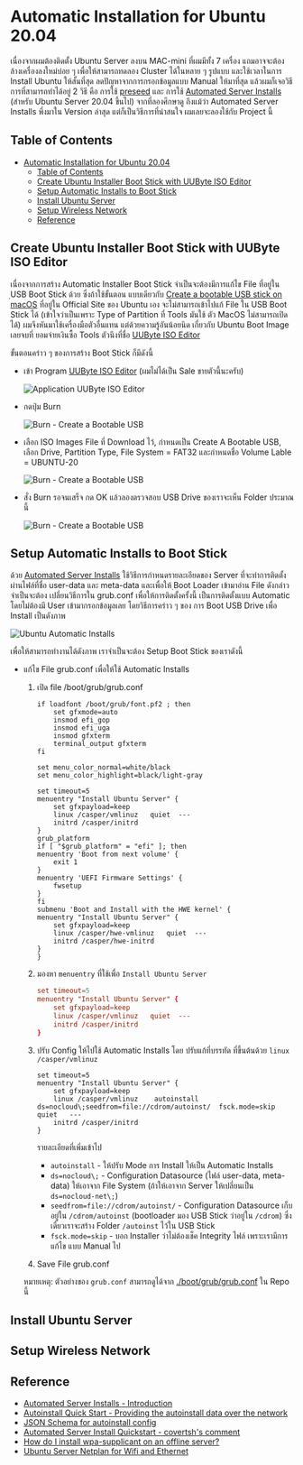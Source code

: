 # Automatic Installation for Ubuntu 20.04

เนื่องจากผมต้องติดตั้ง Ubuntu Server ลงบน MAC-mini ที่ผมมีทั้ง 7 เครื่อง แถมอาจจะต้อง ล้างเครื่องลงใหม่บ่อย ๆ เพื่อให้สามารถทดลอง Cluster ได้ในหลาย ๆ รูปแบบ และใช้เวลาในการ Install Ubuntu ให้สั้นที่สุด ลดปัญหาจากการกรอกข้อมูลแบบ Manual ให้มาที่สุด แล้วผมก็เจอวิธีการที่สามารถทำได้อยู่ 2 วิธี คือ การใช้ [preseed](https://help.ubuntu.com/lts/installation-guide/s390x/apb.html) และ การใช้ [Automated Server Installs](https://ubuntu.com/server/docs/install/autoinstall) (สำหรับ Ubuntu Server 20.04 ขึ้นไป) จากที่ลองศึกษาดู ถึงแม้ว่า Automated Server Installs พึ่งมาใน Version ล่าสุด แต่ก็เป็นวิธีการที่น่าสนใจ ผมเลยจะลองใช้กับ Project นี้

## Table of Contents

- [Automatic Installation for Ubuntu 20.04](#automatic-installation-for-ubuntu-2004)
  - [Table of Contents](#table-of-contents)
  - [Create Ubuntu Installer Boot Stick with UUByte ISO Editor](#create-ubuntu-installer-boot-stick-with-uubyte-iso-editor)
  - [Setup Automatic Installs to Boot Stick](#setup-automatic-installs-to-boot-stick)
  - [Install Ubuntu Server](#install-ubuntu-server)
  - [Setup Wireless Network](#setup-wireless-network)
  - [Reference](#reference)

## Create Ubuntu Installer Boot Stick with UUByte ISO Editor

เนื่องจากการสร้าง Automatic Installer Boot Stick จำเป็นจะต้องมีการแก้ไข File ที่อยู่ใน ฺUSB Boot Stick ด้วย ซึ่งถ้าใช้ขั้นตอน แบบเดียวกับ [Create a bootable USB stick on macOS](https://ubuntu.com/tutorials/create-a-usb-stick-on-macos) ที่อยู่ใน Official Site ของ Ubuntu เอง จะไม่สามารถเข้าไปแก้ File ใน USB Boot Stick ได้ (เข้าใจว่าเป็นเพราะ Type of Partition ที่ Tools มันใช้ ตัว MacOS ไม่สามารถเปิดได้) ผมจึงหันมาใช้เครื่องมือตัวอื่นแทน แต่ด้วยความรู้อันน้อยนิด เกี่ยวกับ Ubuntu Boot Image เลยจบที่ ยอมจ่ายเงินซื้อ Tools ตัวนึงที่ชื่อ [UUByte ISO Editor](https://www.uubyte.com/iso-editor.html)

ขั้นตอนคร่าว ๆ ของการสร้าง Boot Stick ก็มีดังนี้

- เข้า Program [UUByte ISO Editor](https://www.uubyte.com/iso-editor.html) (ผมไม่ได้เป็น Sale ขายตัวนี้นะครับ)

  ![Application UUByte ISO Editor](./images/uubyte-iso-editor.png)

- กดปุ่ม Burn

  ![Burn - Create a Bootable USB](./images/uubyte-iso-editor.png)

- เลือก ISO Images File ที่ Download ไว้, กำหนดเป็น Create A Bootable USB, เลือก Drive, Partition Type, File System = FAT32  และกำหนดชื่อ Volume Lable = UBUNTU-20

  ![Burn - Create a Bootable USB](./images/uubyte-iso-editor-burn-setup.png)

- สั่ง Burn รอจนเสร็จ กด OK แล้วลองตรวจสอบ USB Drive ของเราจะเห็น Folder ประมาณนี้

  ![Burn - Create a Bootable USB](./images/uubyte-iso-editor-burn-result.png)

## Setup Automatic Installs to Boot Stick

ด้วย [Automated Server Installs](https://ubuntu.com/server/docs/install/autoinstall) ใช้วิธีการกำหนดรายละเอียดของ Server ที่จะทำการติดตั้ง ผ่านไฟล์ที่ชื่อ user-data และ meta-data และเพื่อให้ ฺBoot Loader เข้ามาอ่าน File ดังกล่าว จำเป็นจะต้อง เปลี่ยนวิธีการใน grub.conf  เพื่อให้การติดตั้งครั้งนี้ เป็นการติดตั้งแบบ Automatic โดยไม่ต้องมี User เข้ามากรอกข้อมูลเลย โดยวิธีการคร่าว ๆ ของ การ Boot USB Drive เพื่อ Install เป็นดังภาพ

![Ubuntu Automatic Installs](images/ubuntu-automatic-installs.jpg)

เพื่อให้สามารถทำงานได้ดังภาพ เราจำเป็นจะต้อง Setup Boot Stick ของเราดังนี้

- แก้ไข File grub.conf เพื่อให้ใช้ Automatic Installs

  1. เปิด file /boot/grub/grub.conf

     ```config
     if loadfont /boot/grub/font.pf2 ; then
         set gfxmode=auto
         insmod efi_gop
         insmod efi_uga
         insmod gfxterm
         terminal_output gfxterm
     fi

     set menu_color_normal=white/black
     set menu_color_highlight=black/light-gray

     set timeout=5
     menuentry "Install Ubuntu Server" {
         set gfxpayload=keep
         linux /casper/vmlinuz   quiet  ---
         initrd /casper/initrd
     }
     grub_platform
     if [ "$grub_platform" = "efi" ]; then
     menuentry 'Boot from next volume' {
         exit 1
     }
     menuentry 'UEFI Firmware Settings' {
         fwsetup
     }
     fi
     submenu 'Boot and Install with the HWE kernel' {
     menuentry "Install Ubuntu Server" {
         set gfxpayload=keep
         linux /casper/hwe-vmlinuz   quiet  ---
         initrd /casper/hwe-initrd
     }
     }
     ```

  2. มองหา `menuentry` ที่ใช้เพื่อ `Install Ubuntu Server`

     ```conf
     set timeout=5
     menuentry "Install Ubuntu Server" {
         set gfxpayload=keep
         linux /casper/vmlinuz   quiet  ---
         initrd /casper/initrd
     } 
     ```

  3. ปรับ Config ให้ไปใช้ Automatic Installs โดย ปรับแก้ที่บรรทัด ที่ขึ้นต้นด้วย `linux /casper/vmlinuz`

     ```config
     set timeout=5
     menuentry "Install Ubuntu Server" {
         set gfxpayload=keep
         linux /casper/vmlinuz    autoinstall ds=nocloud\;seedfrom=file://cdrom/autoinst/  fsck.mode=skip quiet   ---
         initrd /casper/initrd
     }
     ```

     รายละเอียดที่เพิ่มเข้าไป
     - `autoinstall` - ให้ปรับ Mode การ Install ให้เป็น Automatic Installs
     - `ds=nocloud\;` - Configuration Datasource (ไฟล์ user-data, meta-data) ให้เอาจาก File System (ถ้าให้เอาจาก Server ให้เปลี่ยนเป็น `ds=nocloud-net\;`)
     - `seedfrom=file://cdrom/autoinst/` - Configuration Datasource เก็บอยู่ใน `/cdrom/autoinst` (bootloader มอง USB Stick ว่าอยู่ใน `/cdrom`) ซึ่งเดี๋ยวเราจะสร้าง Folder `/autoinst` ไว้ใน USB Stick
     - `fsck.mode=skip` - บอก Installer ว่าไม่ต้องเช็ค Integrity ไฟล์ เพราะเรามีการแก้ไข แบบ Manual ไป

  4. Save File grub.conf

  หมายเหตุ: ตัวอย่างของ `grub.conf` สามารถดูได้จาก [./boot/grub/grub.conf](./boot/grub/grub.cfg) ใน Repo นี้

## Install Ubuntu Server

## Setup Wireless Network

## Reference

- [Automated Server Installs - Introduction](https://ubuntu.com/server/docs/install/autoinstall)
- [Autoinstall Quick Start - Providing the autoinstall data over the network](https://ubuntu.com/server/docs/install/autoinstall-quickstart)
- [JSON Schema for autoinstall config](https://ubuntu.com/server/docs/install/autoinstall-schema)
- [Automated Server Install Quickstart - covertsh's comment](https://discourse.ubuntu.com/t/automated-server-install-quickstart/16614/28)
- [How do I install wpa-supplicant on an offline server?](https://askubuntu.com/questions/503397/how-do-i-install-wpa-supplicant-on-an-offline-server)
- [Ubuntu Server Netplan for Wifi and Ethernet](https://askubuntu.com/questions/1042789/ubuntu-server-netplan-for-wifi-and-ethernet)
